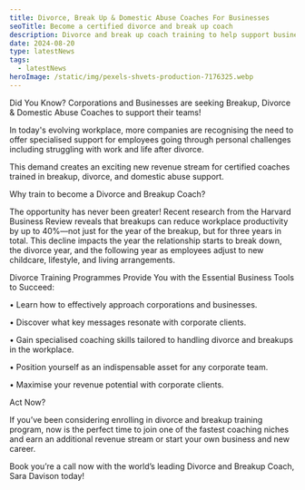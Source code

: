 ```yaml
---
title: Divorce, Break Up & Domestic Abuse Coaches For Businesses
seoTitle: Become a certified divorce and break up coach
description: Divorce and break up coach training to help support businesses and their staff
date: 2024-08-20
type: latestNews
tags:
  - latestNews
heroImage: /static/img/pexels-shvets-production-7176325.webp
---
```

Did You Know? Corporations and Businesses are seeking Breakup, Divorce & Domestic Abuse Coaches to support their teams!

In today's evolving workplace, more companies are recognising the need to offer specialised support for employees going through personal challenges including struggling with work and life after divorce.

This demand creates an exciting new revenue stream for certified coaches trained in breakup, divorce, and domestic abuse support.

Why train to become a Divorce and Breakup Coach?

The opportunity has never been greater! Recent research from the Harvard Business Review reveals that breakups can reduce workplace productivity by up to 40%—not just for the year of the breakup, but for three years in total. This decline impacts the year the relationship starts to break down, the divorce year, and the following year as employees adjust to new childcare, lifestyle, and living arrangements.

Divorce Training Programmes Provide You with the Essential Business Tools to Succeed:

•	Learn how to effectively approach corporations and businesses.

•	Discover what key messages resonate with corporate clients.

•	Gain specialised coaching skills tailored to handling divorce and breakups in the workplace.

•	Position yourself as an indispensable asset for any corporate team.

•	Maximise your revenue potential with corporate clients.

Act Now?

If you’ve been considering enrolling in divorce and breakup training program, now is the perfect time to join one of the fastest coaching niches and earn an additional revenue stream or start your own business and new career.

Book you’re a call now with the world’s leading Divorce and Breakup Coach, Sara Davison today!
